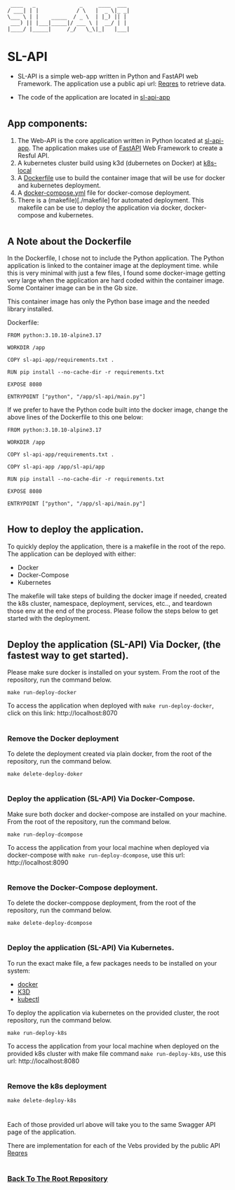 ```
 ____   _              _     ____  ___
/ ___| | |            / \   |  _ \|_ _|
\___ \ | |    _____  / _ \  | |_) || |
 ___) || |___|_____|/ ___ \ |  __/ | |
|____/ |_____|     /_/   \_\|_|   |___|
```
# SL-API

- SL-API is a simple web-app written in Python and FastAPI web Framework.
The application use a public api url: [Reqres](https://reqres.in/api) to retrieve data.

- The code of the application are located in [sl-api-app](./sl-api-app)

#

## App components:
1. The Web-API is the core application written in Python located at [sl-api-app](./sl-api-app). The application makes use of [FastAPI](http://fastapi.tiangolo.com) Web Framework to create a Resful API.
2. A kubernetes cluster build using k3d (dubernetes on Docker) at [k8s-local](./k8s-local)
3. A [Dockerfile](./Dockerfile) use to build the container image that will be use for docker and kubernetes deployment.
4. A [docker-compose.yml](./docker-compose.yml) file for docker-comose deployment.
5. There is a (makefile)[./makefile] for automated deployment. This makefile can be use to deploy the application via docker, docker-compose and kubernetes.

# 
## A Note about the Dockerfile
In the Dockerfile, I chose not to include the Python application. The Python application is linked to the container image at the deployment time. while this is very minimal with just a few files, I found some docker-image getting very large when the application are hard coded within the container image. Some Container image can be in the Gb size.

This container image has only the Python base image and the needed library installed. 

Dockerfile:
```sh=
FROM python:3.10.10-alpine3.17

WORKDIR /app

COPY sl-api-app/requirements.txt .

RUN pip install --no-cache-dir -r requirements.txt

EXPOSE 8080

ENTRYPOINT ["python", "/app/sl-api/main.py"]

```

If we prefer to have the Python code built into the docker image, change the above lines of the Dockerfile to this one below:
```sh=
FROM python:3.10.10-alpine3.17

WORKDIR /app

COPY sl-api-app/requirements.txt .

COPY sl-api-app /app/sl-api/app    

RUN pip install --no-cache-dir -r requirements.txt

EXPOSE 8080

ENTRYPOINT ["python", "/app/sl-api/main.py"]

```

#

## How to deploy the application.
To quickly deploy the application, there is a makefile in the root of the repo. The application can be deployed with either:
- Docker
- Docker-Compose
- Kubernetes

The makefile will take steps of building the docker image if needed, created the k8s cluster, namespace, deployment, services, etc.., and teardown those env at the end of the process. Please follow the steps below to get started with the deployment.

#

## Deploy the application (SL-API) Via Docker, (the fastest way to get started).
Please make sure docker is installed on your system.
From the root of the repository, run the command below.
```sh=
make run-deploy-docker
```
To access the application when deployed with `make run-deploy-docker`, click on this link: http://localhost:8070

#

### Remove the Docker deployment
To delete the deployment created via plain docker, from the root of the repository, run the command below.
```sh=
make delete-deploy-doker
```

#

### Deploy the application (SL-API) Via Docker-Compose.
Make sure both docker and docker-compose are installed on your machine.
From the root of the repository, run the command below.
```sh=
make run-deploy-dcompose
```
To access the application from your local machine when deployed via docker-compose with `make run-deploy-dcompose`, use this url: http://localhost:8090

#

### Remove the Docker-Compose deployment.
To delete the docker-comppose deployment, from the root of the repository, run the command below.
```sh=
make delete-deploy-dcompose
```
#

### Deploy the application (SL-API) Via Kubernetes.
To run the exact make file, a few packages needs to be installed on your system:
- [docker](./k8s-local/README.md#k8s-local-setup)
- [K3D](./k8s-local/README.md#k8s-local-setup)
- [kubectl](./k8s-local/README.md#k8s-local-setup)

To deploy the application via kubernetes on the provided cluster, the root repository, run the command below.
```sh=
make run-deploy-k8s
```
To access the application from your local machine when deployed on the provided k8s cluster with make file command `make run-deploy-k8s`, use this url: http://localhost:8080


#

### Remove the k8s deployment
```sh=
make delete-deploy-k8s
```

#

Each of those provided url above will take you to the same Swagger API page of the application.

There are implementation for each of the Vebs provided by the public API [Reqres](https://reqres.in/api)

# 
### [Back To The Root Repository](https://github.com/dzsaintsurin/sl-api)